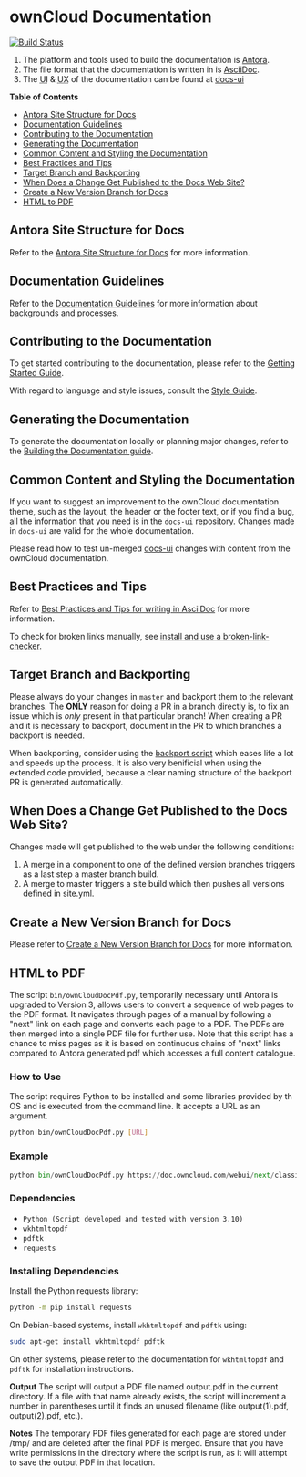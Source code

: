 # ownCloud Documentation

[![Build Status](http://drone.owncloud.com/api/badges/owncloud/docs/status.svg?branch=master)](http://drone.owncloud.com/owncloud/docs)

1. The platform and tools used to build the documentation is [Antora](./docs/what-is-antora.md).
2. The file format that the documentation is written in is [AsciiDoc](./docs/what-is-asciidoc.md).
3. The <abbr title="User Interface">UI</abbr> & <abbr title="User Experience">UX</abbr> of the documentation can be found at [docs-ui](https://github.com/owncloud/docs-ui)

**Table of Contents**

* [Antora Site Structure for Docs](#antora-site-structure-for-docs)
* [Documentation Guidelines](#documentation-guidelines)
* [Contributing to the Documentation](#contributing-to-the-documentation)
* [Generating the Documentation](#generating-the-documentation)
* [Common Content and Styling the Documentation](#common-content-and-styling-the-documentation)
* [Best Practices and Tips](#best-practices-and-tips)
* [Target Branch and Backporting](#target-branch-and-backporting)
* [When Does a Change Get Published to the Docs Web Site?](#when-does-a-change-get-published-to-the-docs-web-site)
* [Create a New Version Branch for Docs](#create-a-new-version-branch-for-docs)
* [HTML to PDF](#html-to-pdf)

## Antora Site Structure for Docs

Refer to the [Antora Site Structure for Docs](./docs/antora-site-structure.md) for more information. 

## Documentation Guidelines

Refer to the [Documentation Guidelines](./docs/doc-guidelines.md) for more information about backgrounds and processes.

## Contributing to the Documentation

To get started contributing to the documentation, please refer to the [Getting Started Guide](./docs/getting-started.md).

With regard to language and style issues, consult the [Style Guide](./docs/style-guide.md).

## Generating the Documentation

To generate the documentation locally or planning major changes, refer to the [Building the Documentation guide](./docs/build-the-docs.md).

## Common Content and Styling the Documentation

If you want to suggest an improvement to the ownCloud documentation theme, such as the layout, the header or the footer text, or if you find a bug, all the information that you need is in the `docs-ui` repository. Changes made in `docs-ui` are valid for the whole documentation.

Please read how to test un-merged [docs-ui](./docs/test-ui-bundle.md) changes with content from the ownCloud documentation.

## Best Practices and Tips

Refer to [Best Practices and Tips for writing in AsciiDoc](./docs/best-practices.md) for more information.

To check for broken links manually, see [install and use a broken-link-checker](./docs/checking-broken-links.md).

## Target Branch and Backporting

Please always do your changes in `master` and backport them to the relevant branches.
The **ONLY** reason for doing a PR in a branch directly is, to fix an issue which is
_only_ present in that particular branch! When creating a PR and it is necessary to backport,
document in the PR to which branches a backport is needed.

When backporting, consider using the [backport script](https://doc.owncloud.com/server/developer_manual/general/backporting.html)
which eases life a lot and speeds up the process. It is also very benificial when using the
extended code provided, because a clear naming structure of the backport PR is generated automatically.

## When Does a Change Get Published to the Docs Web Site?

Changes made will get published to the web under the following conditions:

1. A merge in a component to one of the defined version branches triggers as a last step a master branch build.
2. A merge to master triggers a site build which then pushes all versions defined in site.yml.

## Create a New Version Branch for Docs

Please refer to [Create a New Version Branch for Docs](./docs/new-version-branch.md) for more information.

## HTML to PDF

The script `bin/ownCloudDocPdf.py`, temporarily necessary until Antora is upgraded to Version 3, allows users to convert a sequence of web pages to the PDF format. It navigates through pages of a manual by following a "next" link on each page and converts each page to a PDF. The PDFs are then merged into a single PDF file for further use. Note that this script has a chance to miss pages as it is based on continuous chains of "next" links compared to Antora generated pdf which accesses a full content catalogue.

### How to Use

The script requires Python to be installed and some libraries provided by th OS and is executed from the command line. It accepts a URL as an argument.

```bash
python bin/ownCloudDocPdf.py [URL]
```

### Example

```python
python bin/ownCloudDocPdf.py https://doc.owncloud.com/webui/next/classic_ui/
```

### Dependencies

- `Python (Script developed and tested with version 3.10)`
- `wkhtmltopdf`
- `pdftk`
- `requests`

### Installing Dependencies

Install the Python requests library:

```bash
python -m pip install requests
```
On Debian-based systems, install `wkhtmltopdf` and `pdftk` using:

```bash
sudo apt-get install wkhtmltopdf pdftk
```
On other systems, please refer to the documentation for `wkhtmltopdf` and `pdftk` for installation instructions.

**Output**
The script will output a PDF file named output.pdf in the current directory. If a file with that name already exists, the script will increment a number in parentheses until it finds an unused filename (like output(1).pdf, output(2).pdf, etc.).

**Notes**
The temporary PDF files generated for each page are stored under /tmp/ and are deleted after the final PDF is merged.
Ensure that you have write permissions in the directory where the script is run, as it will attempt to save the output PDF in that location.

